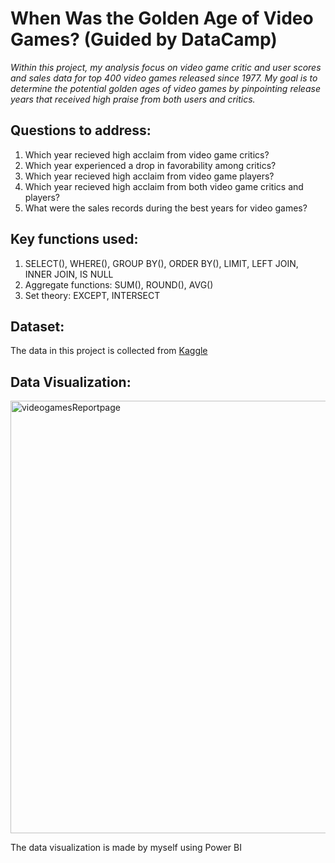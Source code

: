 # When Was the Golden Age of Video Games? (Guided by DataCamp)
*Within this project, my analysis focus on video game critic and user scores and sales data for top 400 video games released since 1977. My goal is to determine the potential golden ages of video games by pinpointing release years that received high praise from both users and critics.* 
## Questions to address:
1. Which year recieved high acclaim from video game critics?
2. Which year experienced a drop in favorability among critics?
3. Which year recieved high acclaim from video game players?
4. Which year recieved high acclaim from both video game critics and players?
6. What were the sales records during the best years for video games?
## Key functions used:
1. SELECT(), WHERE(), GROUP BY(), ORDER BY(), LIMIT, LEFT JOIN, INNER JOIN, IS NULL
2. Aggregate functions: SUM(), ROUND(), AVG()
3. Set theory: EXCEPT, INTERSECT
## Dataset:
The data in this project is collected from [Kaggle](https://www.kaggle.com/datasets/holmjason2/videogamedata)
## Data Visualization:

<img width="692" alt="videogamesReportpage" src="https://github.com/maiiduong/When-Was-the-Golden-Age-of-Video-Games-/assets/126304438/5bba807a-6eaf-4ab5-8fb9-0e91ff168f20">

The data visualization is made by myself using Power BI
